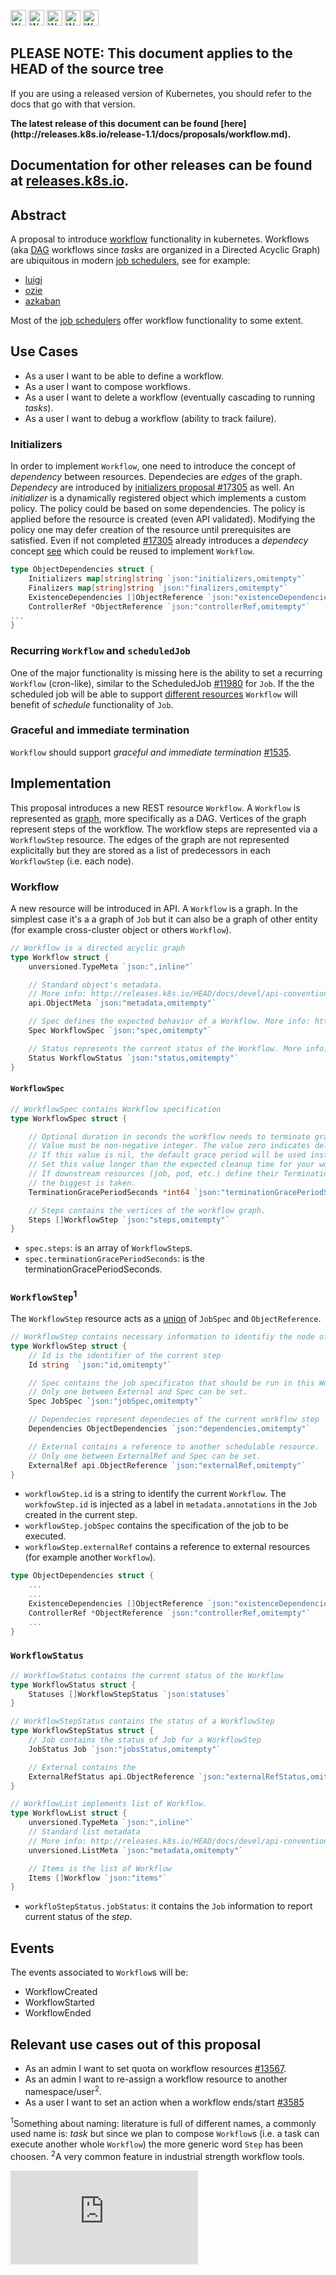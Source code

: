 <!-- BEGIN MUNGE: UNVERSIONED_WARNING -->

<!-- BEGIN STRIP_FOR_RELEASE -->

<img src="http://kubernetes.io/img/warning.png" alt="WARNING"
     width="25" height="25">
<img src="http://kubernetes.io/img/warning.png" alt="WARNING"
     width="25" height="25">
<img src="http://kubernetes.io/img/warning.png" alt="WARNING"
     width="25" height="25">
<img src="http://kubernetes.io/img/warning.png" alt="WARNING"
     width="25" height="25">
<img src="http://kubernetes.io/img/warning.png" alt="WARNING"
     width="25" height="25">

<h2>PLEASE NOTE: This document applies to the HEAD of the source tree</h2>

If you are using a released version of Kubernetes, you should
refer to the docs that go with that version.

<strong>
The latest release of this document can be found
[here](http://releases.k8s.io/release-1.1/docs/proposals/workflow.md).

Documentation for other releases can be found at
[releases.k8s.io](http://releases.k8s.io).
</strong>
--

<!-- END STRIP_FOR_RELEASE -->

<!-- END MUNGE: UNVERSIONED_WARNING -->


## Abstract

A proposal to introduce [workflow](https://en.wikipedia.org/wiki/Workflow_management_system)
functionality in kubernetes.
Workflows (aka [DAG](https://en.wikipedia.org/wiki/Directed_acyclic_graph) workflows
since _tasks_ are organized in a Directed Acyclic Graph) are ubiquitous
in modern [job schedulers](https://en.wikipedia.org/wiki/Job_scheduler), see for example:

* [luigi](https://github.com/spotify/luigi)
* [ozie](http://oozie.apache.org/)
* [azkaban](https://azkaban.github.io/)

Most of the [job schedulers](https://en.wikipedia.org/wiki/List_of_job_scheduler_software) offer
workflow functionality to some extent.


## Use Cases

* As a user I want to be able to define a workflow.
* As a user I want to compose workflows.
* As a user I want to delete a workflow (eventually cascading to running _tasks_).
* As a user I want to debug a workflow (ability to track failure).



### Initializers

In order to implement `Workflow`, one need to introduce the concept of _dependency_ between resources.
Dependecies are _edges_ of the graph.
_Dependecy_ are introduced by [initializers proposal #17305](https://github.com/kubernetes/kubernetes/pull/17305) as well.
An _initializer_ is a dynamically registered object which implements a custom policy.
The policy could be based on some dependencies. The  policy is applied before the resource is
created (even API validated).
Modifying the policy one may  defer creation of the resource until prerequisites are satisfied.
Even if not completed [#17305](https://github.com/kubernetes/kubernetes/pull/17305) already introduces a
_dependecy_ concept [see](https://github.com/kubernetes/kubernetes/pull/17305#discussion_r45007826)
which could be reused to implement `Workflow`.

```go
type ObjectDependencies struct {
    Initializers map[string]string `json:"initializers,omitempty"`
    Finalizers map[string]string `json:"finalizers,omitempty"`
    ExistenceDependencies []ObjectReference `json:"existenceDependencies,omitempty"`
    ControllerRef *ObjectReference `json:"controllerRef,omitempty"`
...
}
```

### Recurring `Workflow` and `scheduledJob`

One of the major functionality is missing here is the ability to set a recurring `Workflow` (cron-like),
similar to the ScheduledJob [#11980](https://github.com/kubernetes/kubernetes/pull/11980) for `Job`.
If the the scheduled job will be able
to support [different resources](https://github.com/kubernetes/kubernetes/pull/11980#discussion_r46729699)
`Workflow` will benefit of _schedule_ functionality of `Job`.


### Graceful and immediate termination

`Workflow` should support _graceful and immediate termination_ [#1535](https://github.com/kubernetes/kubernetes/issues/1535).


## Implementation

This proposal introduces a new REST resource `Workflow`. A `Workflow` is represented as
[graph](https://en.wikipedia.org/wiki/Graph_(mathematics)), more specifically as a DAG.
Vertices of the graph represent steps of the workflow. The workflow steps are represented via a
`WorkflowStep` resource.
The edges of the graph are not represented explicitally but they are stored as a list of
predecessors in each `WorkflowStep` (i.e. each node).


### Workflow

A new resource will be introduced in API. A `Workflow` is a graph.
In the simplest case it's a a graph of `Job` but it can also
be a graph of other entity (for example cross-cluster object or others `Workflow`).


```go
// Workflow is a directed acyclic graph
type Workflow struct {
    unversioned.TypeMeta `json:",inline"`

    // Standard object's metadata.
	// More info: http://releases.k8s.io/HEAD/docs/devel/api-conventions.md#metadata.
	api.ObjectMeta `json:"metadata,omitempty"`

    // Spec defines the expected behavior of a Workflow. More info: http://releases.k8s.io/HEAD/docs/devel/api-conventions.md#spec-and-status.
    Spec WorkflowSpec `json:"spec,omitempty"`

    // Status represents the current status of the Workflow. More info: http://releases.k8s.io/HEAD/docs/devel/api-conventions.md#spec-and-status.
    Status WorkflowStatus `json:"status,omitempty"`
}
```


#### `WorkflowSpec`

```go
// WorkflowSpec contains Workflow specification
type WorkflowSpec struct {

    // Optional duration in seconds the workflow needs to terminate gracefully. May be decreased in delete request.
	// Value must be non-negative integer. The value zero indicates delete immediately.
	// If this value is nil, the default grace period will be used instead.
	// Set this value longer than the expected cleanup time for your workflow.
    // If downstream resources (job, pod, etc.) define their TerminationGracePeriodSeconds
    // the biggest is taken.
	TerminationGracePeriodSeconds *int64 `json:"terminationGracePeriodSeconds,omitempty"`

	// Steps contains the vertices of the workflow graph.
	Steps []WorkflowStep `json:"steps,omitempty"`
}
```

* `spec.steps`: is an array of `WorkflowStep`s.
* `spec.terminationGracePeriodSeconds`: is the terminationGracePeriodSeconds.

### `WorkflowStep`<sup>1</sup>

The `WorkflowStep` resource acts as a [union](https://en.wikipedia.org/wiki/Tagged_union) of `JobSpec` and `ObjectReference`.

```go
// WorkflowStep contains necessary information to identifiy the node of the workflow graph
type WorkflowStep struct {
    // Id is the identifier of the current step
    Id string  `json:"id,omitempty"`

    // Spec contains the job specificaton that should be run in this Workflow.
	// Only one between External and Spec can be set.
	Spec JobSpec `json:"jobSpec,omitempty"`

    // Dependecies represent dependecies of the current workflow step
    Dependencies ObjectDependencies `json:"dependencies,omitempty"`

	// External contains a reference to another schedulable resource.
	// Only one between ExternalRef and Spec can be set.
	ExternalRef api.ObjectReference `json:"externalRef,omitempty"`
}
```

* `workflowStep.id` is a string to identify the current `Workflow`. The `workfowStep.id` is injected
as a label in `metadata.annotations` in the `Job` created in the current step.
* `workflowStep.jobSpec` contains the specification of the job to be executed.
* `workflowStep.externalRef` contains a reference to external resources (for example another `Workflow`).

```go
type ObjectDependencies struct {
    ...
    ...
    ExistenceDependencies []ObjectReference `json:"existenceDependencies,omitempty"`
    ControllerRef *ObjectReference `json:"controllerRef,omitempty"`
    ...
}
```

### `WorkflowStatus`

```go
// WorkflowStatus contains the current status of the Workflow
type WorkflowStatus struct {
	Statuses []WorkflowStepStatus `json:statuses`
}

// WorkflowStepStatus contains the status of a WorkflowStep
type WorkflowStepStatus struct {
	// Job contains the status of Job for a WorkflowStep
	JobStatus Job `json:"jobsStatus,omitempty"`

	// External contains the
	ExternalRefStatus api.ObjectReference `json:"externalRefStatus,omitempty"`
}

// WorkflowList implements list of Workflow.
type WorkflowList struct {
	unversioned.TypeMeta `json:",inline"`
	// Standard list metadata
	// More info: http://releases.k8s.io/HEAD/docs/devel/api-conventions.md#metadata
	unversioned.ListMeta `json:"metadata,omitempty"`

	// Items is the list of Workflow
	Items []Workflow `json:"items"`
}
```

* `workfloStepStatus.jobStatus`: it contains the `Job` information to report current status of the _step_.

## Events

The events associated to `Workflow`s will be:

* WorkflowCreated
* WorkflowStarted
* WorkflowEnded

## Relevant use cases out of this proposal

* As an admin I want to set quota on workflow resources
[#13567](https://github.com/kubernetes/kubernetes/issues/13567).
* As an admin I want to re-assign a workflow resource to another namespace/user<sup>2</sup>.
* As a user I want to set an action when a workflow ends/start
[#3585](https://github.com/kubernetes/kubernetes/issues/3585)

<sup>1</sup>Something about naming: literature is full of different names, a commonly used
name is: _task_ but since we plan to compose `Workflow`s (i.e. a task can execute
another whole `Workflow`) the more generic word `Step` has been choosen.
<sup>2</sup>A very common feature in industrial strength workflow tools.

<!-- BEGIN MUNGE: GENERATED_ANALYTICS -->
[![Analytics](https://kubernetes-site.appspot.com/UA-36037335-10/GitHub/docs/proposals/workflow.md?pixel)]()
<!-- END MUNGE: GENERATED_ANALYTICS -->
